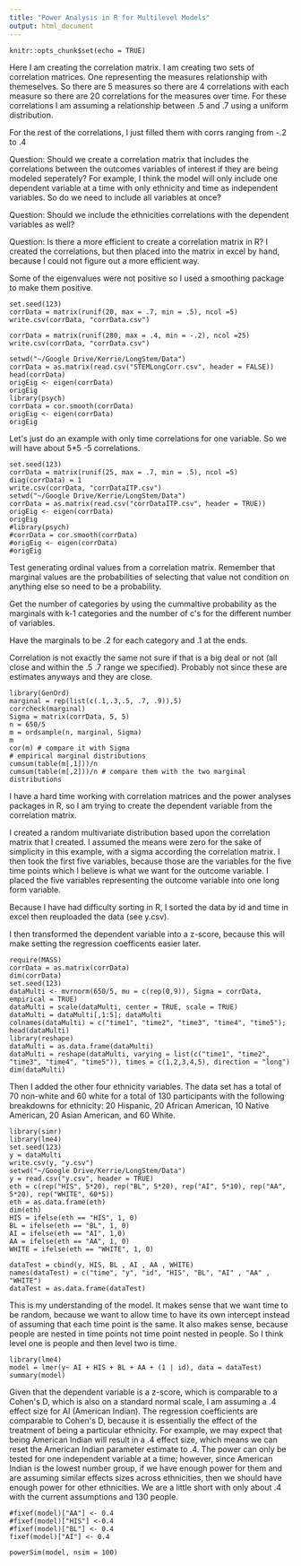 ```yaml
---
title: "Power Analysis in R for Multilevel Models"
output: html_document
---
```


```{r setup, include=FALSE}
knitr::opts_chunk$set(echo = TRUE)
```
Here I am creating the correlation matrix.  I am creating two sets of correlation matrices.  One representing the measures relationship with themeselves.  So there are 5 measures so there are 4 correlations with each measure so there are 20 correlations for the measures over time.  For these correlations I am assuming a relationship between .5 and .7 using a uniform distribution.  

For the rest of the correlations, I just filled them with corrs ranging from -.2 to .4


Question: Should we create a correlation matrix that includes the correlations between the outcomes variables of interest if they are being modeled seperately?  For example, I think the model will only include one dependent variable at a time with only ethnicity and time as independent variables.  So do we need to include all variables at once?

Question: Should we include the ethnicities correlations with the dependent variables as well?

Question: Is there a more efficient to create a correlation matrix in R?  I created the correlations, but then placed into the matrix in excel by hand, because I could not figure out a more efficient way.

Some of the eigenvalues were not positive so I used a smoothing package to make them positive.


```{r}
set.seed(123)
corrData = matrix(runif(20, max = .7, min = .5), ncol =5)
write.csv(corrData, "corrData.csv")

corrData = matrix(runif(280, max = .4, min = -.2), ncol =25)
write.csv(corrData, "corrData.csv")

setwd("~/Google Drive/Kerrie/LongStem/Data")
corrData = as.matrix(read.csv("STEMLongCorr.csv", header = FALSE))
head(corrData)
origEig <- eigen(corrData)
origEig
library(psych)
corrData = cor.smooth(corrData)
origEig <- eigen(corrData)
origEig
```
Let's just do an example with only time correlations for one variable.  So we will have about 5*5 -5 correlations.
```{r}
set.seed(123)
corrData = matrix(runif(25, max = .7, min = .5), ncol =5)
diag(corrData) = 1
write.csv(corrData, "corrDataITP.csv")
setwd("~/Google Drive/Kerrie/LongStem/Data")
corrData = as.matrix(read.csv("corrDataITP.csv", header = TRUE))
origEig <- eigen(corrData)
origEig
#library(psych)
#corrData = cor.smooth(corrData)
#origEig <- eigen(corrData)
#origEig
```



Test generating ordinal values from a correlation matrix.  Remember that marginal values are the probabilities of selecting that value not condition on anything else so need to be a probability.

Get the number of categories by using the cummaltive probability as the marginals with k-1 categories and the number of c's for the different number of variables.

Have the marginals to be .2 for each category and .1 at the ends.

Correlation is not exactly the same not sure if that is a big deal or not (all close and within the .5 .7 range we specified).  Probably not since these are estimates anyways and they are close.
```{r}
library(GenOrd)
marginal = rep(list(c(.1,.3,.5, .7, .9)),5)
corrcheck(marginal)
Sigma = matrix(corrData, 5, 5)
n = 650/5
m = ordsample(n, marginal, Sigma)
m
cor(m) # compare it with Sigma
# empirical marginal distributions
cumsum(table(m[,1]))/n
cumsum(table(m[,2]))/n # compare them with the two marginal distributions
```


I have a hard time working with correlation matrices and the power analyses packages in R, so I am trying to create the dependent variable from the correlation matrix.

I created a random multivariate distribution based upon the correlation matrix that I created.  I assumed the means were zero for the sake of simplicity in this example, with a sigma according the correlation matrix.  I then took the first five variables, because those are the variables for the five time points which I believe is what we want for the outcome variable.  I placed the five variables representing the outcome variable into one long form variable.  

Because I have had difficulty sorting in R, I sorted the data by id and time in excel then reuploaded the data (see y.csv).

I then transformed the dependent variable into a z-score, because this will make setting the regression coefficents easier later.  
```{r}
require(MASS)
corrData = as.matrix(corrData)
dim(corrData)
set.seed(123)
dataMulti <- mvrnorm(650/5, mu = c(rep(0,9)), Sigma = corrData, empirical = TRUE)
dataMulti = scale(dataMulti, center = TRUE, scale = TRUE)
dataMulti = dataMulti[,1:5]; dataMulti
colnames(dataMulti) = c("time1", "time2", "time3", "time4", "time5"); head(dataMulti)
library(reshape)
dataMulti = as.data.frame(dataMulti)
dataMulti = reshape(dataMulti, varying = list(c("time1", "time2", "time3", "time4", "time5")), times = c(1,2,3,4,5), direction = "long")
dim(dataMulti)
```
Then I added the other four ethnicity variables.  The data set has a total of 70 non-white and 60 white for a total of 130 participants with the following breakdowns for ethnicity:  20 Hispanic, 20 African American, 10 Native American, 20 Asian American, and 60 White. 
```{r}
library(simr)
library(lme4)
set.seed(123)
y = dataMulti
write.csv(y, "y.csv")
setwd("~/Google Drive/Kerrie/LongStem/Data")
y = read.csv("y.csv", header = TRUE)
eth = c(rep("HIS", 5*20), rep("BL", 5*20), rep("AI", 5*10), rep("AA", 5*20), rep("WHITE", 60*5))
eth = as.data.frame(eth)
dim(eth)
HIS = ifelse(eth == "HIS", 1, 0)
BL = ifelse(eth == "BL", 1, 0)
AI = ifelse(eth == "AI", 1,0)
AA = ifelse(eth == "AA", 1, 0)
WHITE = ifelse(eth == "WHITE", 1, 0)

dataTest = cbind(y, HIS, BL , AI , AA , WHITE)
names(dataTest) = c("time", "y", "id", "HIS", "BL", "AI" , "AA" , "WHITE")
dataTest = as.data.frame(dataTest)
```
This is my understanding of the model.  It makes sense that we want time to be random, because we want to allow time to have its own intercept instead of assuming that each time point is the same.  It also makes sense, because people are nested in time points not time point nested in people.  So I think level one is people and then level two is time.
```{r}
library(lme4)
model = lmer(y~ AI + HIS + BL + AA + (1 | id), data = dataTest)
summary(model)
```
Given that the dependent variable is a z-score, which is comparable to a Cohen's D, which is also on a standard normal scale, I am assuming a .4 effect size for AI (American Indian).  The regression coefficients are comparable to Cohen's D, because it is essentially the effect of the treatment of being a particular ethnicity.  For example, we may expect that being American Indian will result in a .4 effect size, which means we can reset the American Indian parameter estimate to .4.  The power can only be tested for one independent variable at a time; however, since American Indian is the lowest number group, if we have enough power for them and are assuming similar effects sizes across ethnicities, then we should have enough power for other ethnicities.  We are a little short with only about .4 with the current assumptions and 130 people. 
```{r}
#fixef(model)["AA"] <- 0.4
#fixef(model)["HIS"] <-0.4
#fixef(model)["BL"] <- 0.4
fixef(model)["AI"] <- 0.4

powerSim(model, nsim = 100)
```
